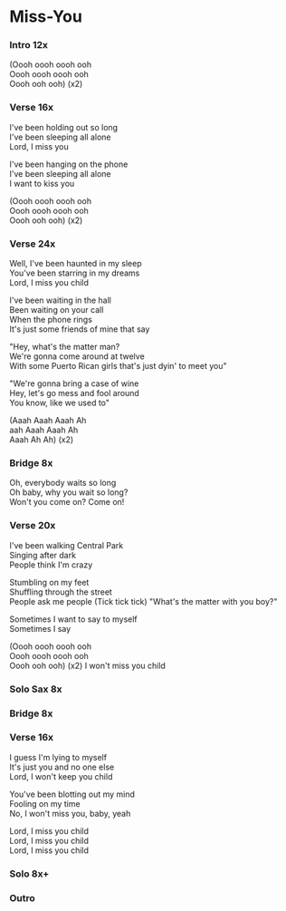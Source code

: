 # Miss-You


### Intro  12x
(Oooh oooh oooh ooh  
Oooh oooh oooh ooh  
Oooh ooh ooh) (x2)

### Verse  16x
I've been holding out so long  
I've been sleeping all alone  
Lord, I miss you  

I've been hanging on the phone  
I've been sleeping all alone  
I want to kiss you  

(Oooh oooh oooh ooh  
Oooh oooh oooh ooh  
Oooh ooh ooh) (x2)

### Verse  24x
Well, I've been haunted in my sleep  
You've been starring in my dreams  
Lord, I miss you child

I've been waiting in the hall  
Been waiting on your call  
When the phone rings  
It's just some friends of mine that say  

"Hey, what's the matter man?  
We're gonna come around at twelve  
With some Puerto Rican girls that's just dyin' to meet you"  

"We're gonna bring a case of wine  
Hey, let's go mess and fool around  
You know, like we used to"  

(Aaah Aaah Aaah Ah  
aah Aaah Aaah Ah  
Aaah Ah Ah) (x2)

### Bridge  8x
Oh, everybody waits so long  
Oh baby, why you wait so long?  
Won't you come on? Come on!

### Verse  20x
I've been walking Central Park  
Singing after dark  
People think I'm crazy  

Stumbling on my feet  
Shuffling through the street  
People ask me people (Tick tick tick)
"What's the matter with you boy?"  

Sometimes I want to say to myself  
Sometimes I say  

(Oooh oooh oooh ooh  
Oooh oooh oooh ooh  
Oooh ooh ooh) (x2)
I won't miss you child  

### Solo  Sax 8x

### Bridge  8x

### Verse  16x
I guess I'm lying to myself  
It's just you and no one else  
Lord, I won't keep you child  

You've been blotting out my mind  
Fooling on my time  
No, I won't miss you, baby, yeah

Lord, I miss you child  
Lord, I miss you child  
Lord, I miss you child

### Solo  8x+

### Outro  